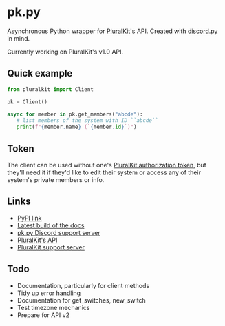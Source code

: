 # pk.py

Asynchronous Python wrapper for [PluralKit](https://pluralkit.me/)'s API. Created with [discord.py](https://github.com/Rapptz/discord.py) in mind.

Currently working on PluralKit's v1.0 API.

## Quick example

```python
from pluralkit import Client

pk = Client()

async for member in pk.get_members("abcde"):
   # list members of the system with ID ``abcde``
   print(f"{member.name} (`{member.id}`)")
```

## Token

The client can be used without one's [PluralKit authorization token](https://pluralkit.me/api/#authentication), but they'll need it if they'd like to edit their system or access any of their system's private members or info.

## Links

* [PyPI link](https://pypi.org/project/pluralkit/)
* [Latest build of the docs](https://web.mit.edu/almonds/www/pk.py/index.html)
* [pk.py Discord support server](https://discord.gg/secvguatbC)
* [PluralKit's API](https://pluralkit.me/)
* [PluralKit support server](https://discord.gg/PczBt78)

## Todo

* Documentation, particularly for client methods
* Tidy up error handling
* Documentation for get_switches, new_switch
* Test timezone mechanics
* Prepare for API v2
